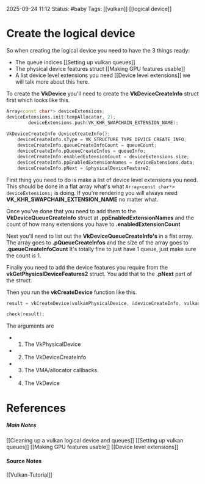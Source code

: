 2025-09-24 11:12
Status: #baby 
Tags: [[vulkan]] [[logical device]]
# Create the logical device

So when creating the logical device you need to have the 3 things ready: 
- The queue indices [[Setting up vulkan queues]]
- The physical device features struct [[Making GPU features usable]]
- A list device level extensions you need [[Device level extensions]] we will talk more about this here.

To create the **VkDevice** you'll need to create the **VkDeviceCreateInfo** struct first which looks like this.
```c++
Array<const char*> deviceExtensions;
deviceExtensions.init(tempAllocator, 2);
        deviceExtensions.push(VK_KHR_SWAPCHAIN_EXTENSION_NAME);        deviceExtensions.push(VK_KHR_SHADER_DRAW_PARAMETERS_EXTENSION_NAME);
        
VkDeviceCreateInfo deviceCreateInfo{};
	deviceCreateInfo.sType = VK_STRUCTURE_TYPE_DEVICE_CREATE_INFO;
    deviceCreateInfo.queueCreateInfoCount = queueCount;
    deviceCreateInfo.pQueueCreateInfos = queueInfo;
    deviceCreateInfo.enabledExtensionCount = deviceExtensions.size;
    deviceCreateInfo.ppEnabledExtensionNames = deviceExtensions.data;
    deviceCreateInfo.pNext = &physicalDeviceFeature2;
```

First thing you need to do is make a list of device level extensions you need. This should be done in a flat array what's what `Array<const char*> deviceExtensions;` is doing. If you're rendering you will always need **VK_KHR_SWAPCHAIN_EXTENSION_NAME** no matter what.

Once you've done that you need to add them to the **VkDeviceQueueCreateInfo** struct at **.ppEnabledExtensionNames** and the count of how many extensions you have to **.enabledExtensionCount**

Next you'll need to list out the **VkDeviceQueueCreateInfo's** in a flat array. The array goes to **.pQueueCreateInfos** and the size of the array goes to **.queueCreateInfoCount** It's totally fine to just have 1 queue, just make sure the count is 1.

Finally you need to add the device features you require from the **vkGetPhysicalDeviceFeatures2** struct. You add that to the **.pNext** part of the struct.

Then you run the **vkCreateDevice** function like this.
```c++
result = vkCreateDevice(vulkanPhysicalDevice, &deviceCreateInfo, vulkanAllocationCallbacks, &vulkanDevice);

check(result);
```

The arguments are 
- 1) The VkPhysicalDevice 
- 2) The VkDeviceCreateInfo 
- 3) The VMA/allocator callbacks.
- 4) The VkDevice

# References
##### Main Notes
[[Cleaning up a vulkan logical device and queues]]
[[Setting up vulkan queues]]
[[Making GPU features usable]]
[[Device level extensions]]
#### Source Notes
[[Vulkan-Tutorial]]